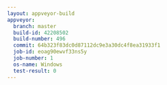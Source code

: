 ```yaml
---
layout: appveyor-build
appveyor:
  branch: master
  build-id: 42208502
  build-number: 496
  commit: 64b323f83dc0d87112dc9e3a30dc4f8ea31933f1
  job-id: eoag90ewvf33ns5y
  job-number: 1
  os-name: Windows
  test-result: 0
---
```

